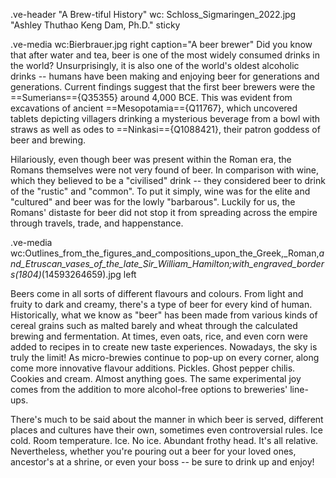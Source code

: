 .ve-header "A Brew-tiful History" wc: Schloss_Sigmaringen_2022.jpg "Ashley Thuthao Keng Dam, Ph.D." sticky



.ve-media wc:Bierbrauer.jpg right caption="A beer brewer"
Did you know that after water and tea, beer is one of the most widely consumed drinks in the world?
Unsurprisingly, it is also one of the world's oldest alcoholic drinks -- humans have been making and enjoying beer for generations and generations. Current findings suggest that the first beer brewers were the ==Sumerians=={Q35355} around 4,000 BCE. This was evident from excavations of ancient ==Mesopotamia=={Q11767}, which uncovered tablets depicting villagers drinking a mysterious beverage from a bowl with straws as well as odes to ==Ninkasi=={Q1088421}, their patron goddess of beer and brewing.

Hilariously, even though beer was present within the Roman era, the Romans themselves were not very found of beer. In comparison with wine, which they believed to be a "civilised" drink -- they considered beer to drink of the "rustic" and "common". To put it simply, wine was for the elite and "cultured" and beer was for the lowly "barbarous". Luckily for us, the Romans' distaste for beer did not stop it from spreading across the empire through travels, trade, and happenstance. 


.ve-media wc:Outlines_from_the_figures_and_compositions_upon_the_Greek,_Roman,_and_Etruscan_vases_of_the_late_Sir_William_Hamilton;_with_engraved_borders_(1804)_(14593264659).jpg  left

Beers come in all sorts of different flavours and colours. From light and fruity to dark and creamy, there's a type of beer for every kind of human. Historically, what we know as "beer" has been made from various kinds of cereal grains such as malted barely and wheat through the calculated brewing and fermentation. At times, even oats, rice, and even corn were added to recipes in to create new taste experiences. Nowadays, the sky is truly the limit! As micro-brewies continue to pop-up on every corner, along come more innovative flavour additions. Pickles. Ghost pepper chilis. Cookies and cream. Almost anything goes. The same experimental joy comes from the addition to more alcohol-free options to breweries' line-ups. 

There's much to be said about the manner in which beer is served, different places and cultures have their own, sometimes even controversial rules. Ice cold. Room temperature. Ice. No ice. Abundant frothy head. It's all relative. 
Nevertheless, whether you're pouring out a beer for your loved ones, ancestor's at a shrine, or even your boss -- be sure to drink up and enjoy!
